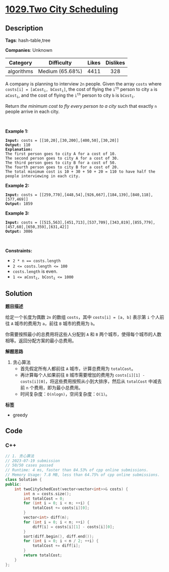 # [1029.Two City Scheduling](https://leetcode.com/problems/two-city-scheduling/description/)

## Description

**Tags**: hash-table,tree

**Companies**: Unknown

|  Category  |   Difficulty    | Likes | Dislikes |
| :--------: | :-------------: | :---: | :------: |
| algorithms | Medium (65.68%) | 4411  |   328    |

<p>A company is planning to interview <code>2n</code> people. Given the array <code>costs</code> where <code>costs[i] = [aCost<sub>i</sub>, bCost<sub>i</sub>]</code>,&nbsp;the cost of flying the <code>i<sup>th</sup></code> person to city <code>a</code> is <code>aCost<sub>i</sub></code>, and the cost of flying the <code>i<sup>th</sup></code> person to city <code>b</code> is <code>bCost<sub>i</sub></code>.</p>
<p>Return <em>the minimum cost to fly every person to a city</em> such that exactly <code>n</code> people arrive in each city.</p>
<p>&nbsp;</p>
<p><strong class="example">Example 1:</strong></p>
<pre><code><strong>Input:</strong> costs = [[10,20],[30,200],[400,50],[30,20]]
<strong>Output:</strong> 110
<strong>Explanation: </strong>
The first person goes to city A for a cost of 10.
The second person goes to city A for a cost of 30.
The third person goes to city B for a cost of 50.
The fourth person goes to city B for a cost of 20.
The total minimum cost is 10 + 30 + 50 + 20 = 110 to have half the people interviewing in each city.</code></pre>
<p><strong class="example">Example 2:</strong></p>
<pre><code><strong>Input:</strong> costs = [[259,770],[448,54],[926,667],[184,139],[840,118],[577,469]]
<strong>Output:</strong> 1859</code></pre>
<p><strong class="example">Example 3:</strong></p>
<pre><code><strong>Input:</strong> costs = [[515,563],[451,713],[537,709],[343,819],[855,779],[457,60],[650,359],[631,42]]
<strong>Output:</strong> 3086</code></pre>
<p>&nbsp;</p>
<p><strong>Constraints:</strong></p>
<ul>
  <li><code>2 * n == costs.length</code></li>
  <li><code>2 &lt;= costs.length &lt;= 100</code></li>
  <li><code>costs.length</code> is even.</li>
  <li><code>1 &lt;= aCost<sub>i</sub>, bCost<sub>i</sub> &lt;= 1000</code></li>
</ul>

## Solution

**题目描述**

给定一个长度为偶数 `2n` 的数组 `costs`，其中 `costs[i] = [a, b]` 表示第 `i` 个人前往 `A` 城市的费用为 `a`，前往 `B` 城市的费用为 `b`。

你需要按照最小的总费用将这些人分配到 `A` 和 `B` 两个城市，使得每个城市的人数相等。返回分配方案的最小总费用。

**解题思路**

1. 贪心算法
   - 首先假定所有人都前往 `A` 城市，计算总费用为 `totalCost`。
   - 再计算每个人如果前往 `B` 城市需要增加的费用为 `costs[i][1] - costs[i][0]`，将这些费用按照从小到大排序，然后从 `totalCost` 中减去前 `n` 个费用，即为最小总费用。
   - 时间复杂度：`O(nlogn)`，空间复杂度：`O(1)`。

**标签**

- greedy

<!-- code start -->
## Code

### C++

```cpp
// 1. 贪心算法
// 2023-07-19 submission
// 50/50 cases passed
// Runtime: 4 ms, faster than 84.53% of cpp online submissions.
// Memory Usage: 7.8 MB, less than 64.75% of cpp online submissions.
class Solution {
public:
    int twoCitySchedCost(vector<vector<int>>& costs) {
        int n = costs.size();
        int totalCost = 0;
        for (int i = 0; i < n; ++i) {
            totalCost += costs[i][0];
        }
        vector<int> diff(n);
        for (int i = 0; i < n; ++i) {
            diff[i] = costs[i][1] - costs[i][0];
        }
        sort(diff.begin(), diff.end());
        for (int i = 0; i < n / 2; ++i) {
            totalCost += diff[i];
        }
        return totalCost;
    }
};
```

<!-- code end -->

